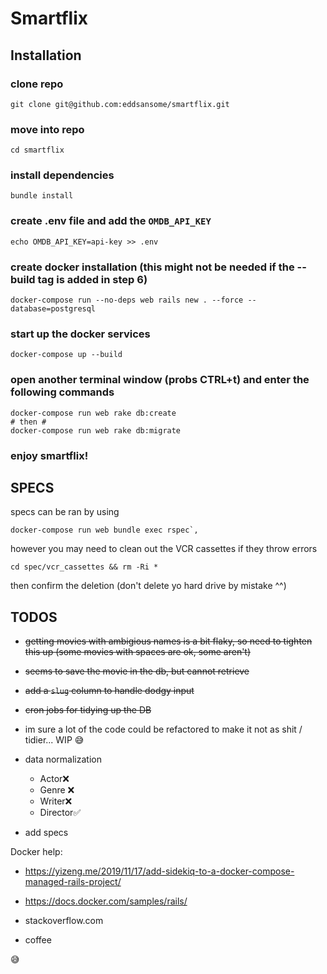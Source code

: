 # Smartflix

## Installation

### clone repo

```
git clone git@github.com:eddsansome/smartflix.git
```

### move into repo

```
cd smartflix
```

### install dependencies

```
bundle install
```

### create .env file and add the `OMDB_API_KEY`

```
echo OMDB_API_KEY=api-key >> .env
```

### create docker installation (this might not be needed if the --build tag is added in step 6)

```
docker-compose run --no-deps web rails new . --force --database=postgresql
```

### start up the docker services

```
docker-compose up --build
```

### open another terminal window (probs CTRL+t) and enter the following commands

```
docker-compose run web rake db:create
# then #
docker-compose run web rake db:migrate
```

### enjoy smartflix!

## SPECS

specs can be ran by using 
```
docker-compose run web bundle exec rspec`,
```

however you may need to clean out the VCR cassettes if they throw errors
```
cd spec/vcr_cassettes && rm -Ri *
```
then confirm the deletion (don't delete yo hard drive by mistake ^^)


## TODOS
  - ~~getting movies with ambigious names is a bit flaky, so need to tighten this up (some movies with spaces are ok, some aren't)~~
  - ~~seems to save the movie in the db, but cannot retrieve~~
  - ~~add a `slug` column to handle dodgy input~~
  - ~~cron jobs for tidying up the DB~~
  
  - im sure a lot of the code could be refactored to make it not as shit / tidier... WIP 😅
  - data normalization
     - Actor❌  
     - Genre ❌
     - Writer❌ 
     - Director✅
  - add specs


Docker help:

- https://yizeng.me/2019/11/17/add-sidekiq-to-a-docker-compose-managed-rails-project/

- https://docs.docker.com/samples/rails/

- stackoverflow.com

- coffee

😅
